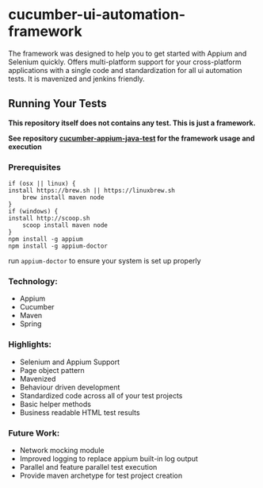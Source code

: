 # cucumber-ui-automation-framework

 The framework was designed to help you to get started with Appium and Selenium quickly. 
 Offers multi-platform support for your cross-platform applications with a single code and
 standardization for all ui automation tests.
 It is mavenized and jenkins friendly.
 
## Running Your Tests

  **This repository itself does not contains any test. This is just a framework.**
  
  **See repository [cucumber-appium-java-test](https://github.com/mosclofri/cucumber-appium-java-test) for the framework usage and execution**

### Prerequisites

    if (osx || linux) {
    install https://brew.sh || https://linuxbrew.sh
        brew install maven node
    }
    if (windows) {
    install http://scoop.sh
        scoop install maven node
    }
	npm install -g appium
	npm install -g appium-doctor

run `appium-doctor` to ensure your system is set up properly

### Technology:
 * Appium
 * Cucumber
 * Maven
 * Spring
  
### Highlights:
 * Selenium and Appium Support
 * Page object pattern
 * Mavenized
 * Behaviour driven development
 * Standardized code across all of your test projects
 * Basic helper methods
 * Business readable HTML test results
 
### Future Work:
 * Network mocking module
 * Improved logging to replace appium built-in log output
 * Parallel and feature parallel test execution
 * Provide maven archetype for test project creation

 